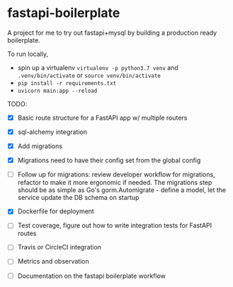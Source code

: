 # fastapi-boilerplate 

A project for me to try out fastapi+mysql by building a production ready boilerplate.

To run locally, 
- spin up a virtualenv `virtualenv -p python3.7 venv` and `.venv/bin/activate` or `source venv/bin/activate`
- `pip install -r requirements.txt`
- `uvicorn main:app --reload`

TODO: 
- [x] Basic route structure for a FastAPI app w/ multiple routers
- [x] sql-alchemy integration
- [x] Add migrations
- [x] Migrations need to have their config set from the global config
- [ ] Follow up for migrations: review developer workflow for migrations, refactor to make it more ergonomic if needed. 
      The migrations step should be as simple as Go's gorm.Automigrate - define a model, 
      let the service update the DB schema on startup
- [x] Dockerfile for deployment
- [ ] Test coverage, figure out how to write integration tests for FastAPI routes
- [ ] Travis or CircleCI integration
- [ ] Metrics and observation
- [ ] Documentation on the fastapi boilerplate workflow

 
